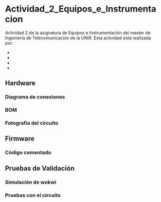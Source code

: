 # Actividad_2_Equipos_e_Instrumentacion
Actividad 2 de la asignatura de Equipos e Instrumentación del master de Ingeniería de Telecomunicación de la UNIR. Esta actividad esta realizada por:

-
-
-
-
## Hardware
### Diagrama de conexiones
### BOM
### Fotografía del circuito
## Firmware
### Código comentado
## Pruebas de Validación
### Simulación de wokwi
### Pruebas con el circuito
